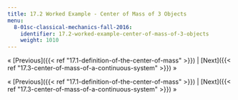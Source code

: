 ```yaml
---
title: 17.2 Worked Example - Center of Mass of 3 Objects
menu:
  8-01sc-classical-mechanics-fall-2016:
    identifier: 17.2-worked-example-center-of-mass-of-3-objects
    weight: 1010
---
```

« [Previous]({{< ref "17.1-definition-of-the-center-of-mass" >}}) | [Next]({{< ref "17.3-center-of-mass-of-a-continuous-system" >}}) »

« [Previous]({{< ref "17.1-definition-of-the-center-of-mass" >}}) | [Next]({{< ref "17.3-center-of-mass-of-a-continuous-system" >}}) »